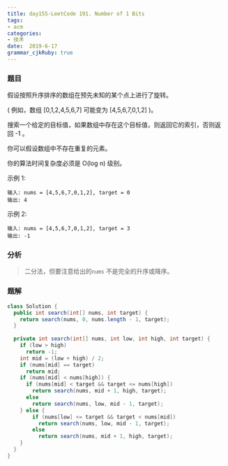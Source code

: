 ```yaml
---
title: day155-LeetCode 191. Number of 1 Bits
tags: 
- acm
categories: 
- 技术
date:  2019-6-17
grammar_cjkRuby: true
---
```

### 题目

假设按照升序排序的数组在预先未知的某个点上进行了旋转。

( 例如，数组 [0,1,2,4,5,6,7] 可能变为 [4,5,6,7,0,1,2] )。

搜索一个给定的目标值，如果数组中存在这个目标值，则返回它的索引，否则返回 -1 。

你可以假设数组中不存在重复的元素。

你的算法时间复杂度必须是 O(log n) 级别。

示例 1:
```
输入: nums = [4,5,6,7,0,1,2], target = 0
输出: 4
```
示例 2:
```
输入: nums = [4,5,6,7,0,1,2], target = 3
输出: -1
```
<!--more-->

### 分析

> 二分法，但要注意给出的`nums` 不是完全的升序或降序。

### 题解

```java
class Solution {
  public int search(int[] nums, int target) {
    return search(nums, 0, nums.length - 1, target);
  }
  
  private int search(int[] nums, int low, int high, int target) {
    if (low > high)
      return -1;
    int mid = (low + high) / 2;
    if (nums[mid] == target)
      return mid;
    if (nums[mid] < nums[high]) {
      if (nums[mid] < target && target <= nums[high])
        return search(nums, mid + 1, high, target);
      else
        return search(nums, low, mid - 1, target);
    } else {
        if (nums[low] <= target && target < nums[mid])
          return search(nums, low, mid - 1, target);
        else
          return search(nums, mid + 1, high, target);
    }
  }
}
```